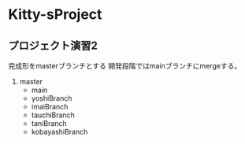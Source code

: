 # Kitty-sProject
## プロジェクト演習2
完成形をmasterブランチとする
開発段階ではmainブランチにmergeする。

               
1. master
   - main
   - yoshiBranch
   - imaiBranch
   - tauchiBranch
   - taniBranch
   - kobayashiBranch
